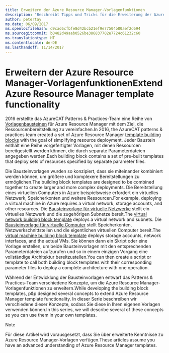 ```yaml
---
title: Erweitern der Azure Resource Manager-Vorlagenfunktionen
description: "Beschreibt Tipps und Tricks für die Erweiterung der Azure Resource Manager-Vorlagenfunktionen"
author: petertay
ms.date: 06/09/2017
ms.openlocfilehash: d9cad6cfbfe8d42bcb21ef9e77504b80aef2d694
ms.sourcegitcommit: b0482d49aab0526be386837702e7724c61232c60
ms.translationtype: HT
ms.contentlocale: de-DE
ms.lasthandoff: 11/14/2017
---
```

# <a name="extend-azure-resource-manager-template-functionality"></a><span data-ttu-id="392d1-103">Erweitern der Azure Resource Manager-Vorlagenfunktionen</span><span class="sxs-lookup"><span data-stu-id="392d1-103">Extend Azure Resource Manager template functionality</span></span>

<span data-ttu-id="392d1-104">2016 erstellte das AzureCAT Patterns & Practices-Team eine Reihe von [Vorlagenbausteinen](https://github.com/mspnp/template-building-blocks/wiki) für Azure Resource Manager mit dem Ziel, die Ressourcenbereitstellung zu vereinfachen.</span><span class="sxs-lookup"><span data-stu-id="392d1-104">In 2016, the AzureCAT patterns & practices team created a set of Azure Resource Manager [template building blocks](https://github.com/mspnp/template-building-blocks/wiki) with the goal of simplifying resource deployment.</span></span> <span data-ttu-id="392d1-105">Jeder Baustein enthält eine Reihe vorgefertigter Vorlagen, mit denen Ressourcen bereitgestellt werden können, die durch separate Parameterdateien angegeben werden.</span><span class="sxs-lookup"><span data-stu-id="392d1-105">Each building block contains a set of pre-built templates that deploy sets of resources specified by separate parameter files.</span></span>

<span data-ttu-id="392d1-106">Die Bausteinvorlagen wurden so konzipiert, dass sie miteinander kombiniert werden können, um größere und komplexere Bereitstellungen zu ermöglichen.</span><span class="sxs-lookup"><span data-stu-id="392d1-106">The building block templates are designed to be combined together to create larger and more complex deployments.</span></span> <span data-ttu-id="392d1-107">Die Bereitstellung eines virtuellen Computers in Azure beispielsweise erfordert ein virtuelles Netzwerk, Speicherkonten und weitere Ressourcen.</span><span class="sxs-lookup"><span data-stu-id="392d1-107">For example, deploying a virtual machine in Azure requires a virtual network, storage accounts, and other resources.</span></span> <span data-ttu-id="392d1-108">Die [Bausteinvorlage für virtuelle Netzwerke](https://github.com/mspnp/template-building-blocks/wiki/VNet-(v1)) stellt ein virtuelles Netzwerk und die zugehörigen Subnetze bereit.</span><span class="sxs-lookup"><span data-stu-id="392d1-108">The [virtual network building block template](https://github.com/mspnp/template-building-blocks/wiki/VNet-(v1)) deploys a virtual network and subnets.</span></span> <span data-ttu-id="392d1-109">Die [Bausteinvorlage für virtuelle Computer](https://github.com/mspnp/template-building-blocks/wiki/Windows-and-Linux-VMs-(v1)) stellt Speicherkonten, Netzwerkschnittstellen und die eigentlichen virtuellen Computer bereit.</span><span class="sxs-lookup"><span data-stu-id="392d1-109">The [virtual machine building block template](https://github.com/mspnp/template-building-blocks/wiki/Windows-and-Linux-VMs-(v1)) deploys storage accounts, network interfaces, and the actual VMs.</span></span> <span data-ttu-id="392d1-110">Sie können dann ein Skript oder eine Vorlage erstellen, um beide Bausteinvorlagen mit den entsprechenden Parameterdateien aufzurufen und so in einem einzigen Vorgang eine vollständige Architektur bereitzustellen.</span><span class="sxs-lookup"><span data-stu-id="392d1-110">You can then create a script or template to call both building block templates with their corresponding parameter files to deploy a complete architecture with one operation.</span></span>

<span data-ttu-id="392d1-111">Während der Entwicklung der Bausteinvorlagen entwarf das Patterns & Practices-Team verschiedene Konzepte, um die Azure Resource Manager-Vorlagenfunktionen zu erweitern.</span><span class="sxs-lookup"><span data-stu-id="392d1-111">While developing the building block templates, p&p designed several concepts to extend Azure Resource Manager template functionality.</span></span> <span data-ttu-id="392d1-112">In dieser Serie beschreiben wir verschiedene dieser Konzepte, sodass Sie diese in Ihren eigenen Vorlagen verwenden können.</span><span class="sxs-lookup"><span data-stu-id="392d1-112">In this series, we will describe several of these concepts so you can use them in your own templates.</span></span>

> [!NOTE]
> <span data-ttu-id="392d1-113">Für diese Artikel wird vorausgesetzt, dass Sie über erweiterte Kenntnisse zu Azure Resource Manager-Vorlagen verfügen.</span><span class="sxs-lookup"><span data-stu-id="392d1-113">These articles assume you have an advanced understanding of Azure Resource Manager templates.</span></span>